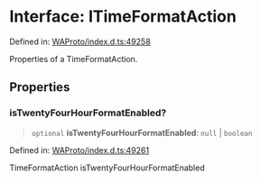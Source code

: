 # Interface: ITimeFormatAction

Defined in: [WAProto/index.d.ts:49258](https://github.com/Fokusdotid/bail/blob/82f46c566476ac566bfd781dede14412fcdfb787/WAProto/index.d.ts#L49258)

Properties of a TimeFormatAction.

## Properties

### isTwentyFourHourFormatEnabled?

> `optional` **isTwentyFourHourFormatEnabled**: `null` \| `boolean`

Defined in: [WAProto/index.d.ts:49261](https://github.com/Fokusdotid/bail/blob/82f46c566476ac566bfd781dede14412fcdfb787/WAProto/index.d.ts#L49261)

TimeFormatAction isTwentyFourHourFormatEnabled
